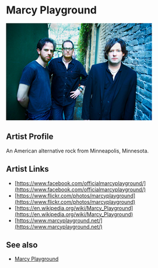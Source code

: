 # Marcy Playground

![](../../assets/artists/Marcy_Playground.png)

## Artist Profile

An American alternative rock from Minneapolis, Minnesota. 

## Artist Links

- [https://www.facebook.com/officialmarcyplayground/](https://www.facebook.com/officialmarcyplayground/)
- [https://www.flickr.com/photos/marcyplayground](https://www.flickr.com/photos/marcyplayground)
- [https://en.wikipedia.org/wiki/Marcy_Playground](https://en.wikipedia.org/wiki/Marcy_Playground)
- [https://www.marcyplayground.net/](https://www.marcyplayground.net/)


## See also

- [Marcy Playground](Marcy_Playground.md)
